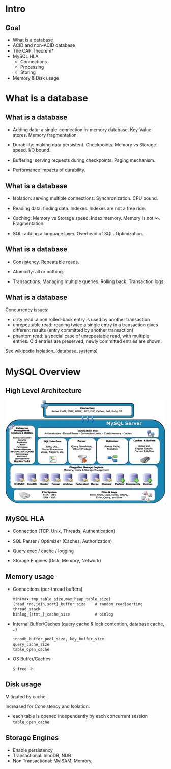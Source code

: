 # Intro

## Goal

  - What is a database
  - ACID and non-ACID database
  - The CAP Theorem*
  - MySQL HLA
    - Connections
    - Processing
    - Storing
  - Memory & Disk usage



# What is a database

## What is a database

  - Adding data: a single-connection in-memory database. Key-Value stores. Memory fragmentation.
  
  - Durability: making data persistent. Checkpoints. Memory vs Storage speed. I/O bound.
    
  - Buffering: serving requests during checkpoints. Paging mechanism.
  
  - Performance impacts of durability.


## What is a database

  - Isolation: serving multiple connections. Synchronization. CPU bound.
  
  - Reading data: finding data. Indexes. Indexes are not a free ride. 
    
  - Caching: Memory vs Storage speed. Index memory. Memory is not $\infty$. Fragmentation.

  - SQL: adding a language layer. Overhead of SQL. Optimization. 


## What is a database

  - Consistency. Repeatable reads.
  
  - Atomicity: all or nothing.
  
  - Transactions. Managing multiple queries. Rolling back. Transaction logs.

## What is a database

Concurrency issues:

  - dirty read: a non rolled-back entry is used by another transaction
  - unrepeatable read: reading twice a single entry in a transaction gives different results (entry committed by another transaction)
  - phantom read: a special case of unrepeatable read, with multiple entries. Old entries are preserved, newly committed entries are shown. 

See wikipedia [Isolation_(database_systems)](https://en.wikipedia.org/wiki/Isolation_(database_systems))

# MySQL Overview
## High Level Architecture

![MySQL Architecture](./mysql-architecture.png)


## MySQL HLA

  - Connection (TCP, Unix, Threads, Authentication) 
    
  - SQL Parser / Optimizer (Caches, Authorization)

  - Query exec / cache / logging

  - Storage Engines (Disk, Memory, Network)

 
## Memory usage

  - Connections (per-thread buffers)
 
        min(max_tmp_table_size,max_heap_table_size)
        {read_rnd,join,sort}_buffer_size    # random read|sorting
        thread_stack
        binlog_{stmt_}_cache_size           # binlog    

        
  - Internal Buffer/Caches (query cache & lock contention, database cache, ..)
 
        innodb_buffer_pool_size, key_buffer_size
        query_cache_size
        table_open_cache

  - OS Buffer/Caches

        $ free -h

## Disk usage

Mitigated by cache.

Increased for Consistency and Isolation:

  - each table is opened independently by each concurrent session `table_open_cache`
  
        
## Storage Engines

  - Enable persistency
  - Transactional: InnoDB, NDB
  - Non Transactional: MyISAM, Memory,
  
  
